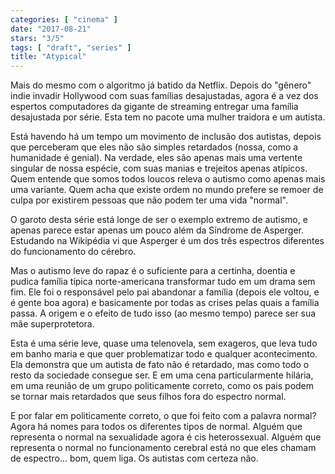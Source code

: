 ```yaml
---
categories: [ "cinema" ]
date: "2017-08-21"
stars: "3/5"
tags: [ "draft", "series" ]
title: "Atypical"
---
```

Mais do mesmo com o algoritmo já batido da Netflix. Depois do "gênero"
indie invadir Hollywood com suas famílias desajustadas, agora é a vez
dos espertos computadores da gigante de streaming entregar uma família
desajustada por série. Esta tem no pacote uma mulher traidora e um
autista.

Está havendo há um tempo um movimento de inclusão dos autistas,
depois que perceberam que eles não são simples retardados (nossa,
como a humanidade é genial). Na verdade, eles são apenas mais uma
vertente singular de nossa espécie, com suas manias e trejeitos apenas
atípicos. Quem entende que somos todos loucos releva o autismo como
apenas mais uma variante. Quem acha que existe ordem no mundo prefere
se remoer de culpa por existirem pessoas que não podem ter uma vida
"normal".

O garoto desta série está longe de ser o exemplo extremo de
autismo, e apenas parece estar apenas um pouco além da Síndrome
de Asperger. Estudando na Wikipédia vi que Asperger é um dos três
espectros diferentes do funcionamento do cérebro.

Mas o autismo leve do rapaz é o suficiente para a certinha, doentia e
pudica família típica norte-americana transformar tudo em um drama sem
fim. Ele foi o responsável pelo pai abandonar a família (depois ele
voltou, e é gente boa agora) e basicamente por todas as crises pelas
quais a família passa. A origem e o efeito de tudo isso (ao mesmo tempo)
parece ser sua mãe superprotetora.

Esta é uma série leve, quase uma telenovela, sem exageros, que leva tudo
em banho maria e que quer problematizar todo e qualquer acontecimento. Ela
demonstra que um autista de fato não é retardado, mas como todo o
resto da sociedade consegue ser. E em uma cena particularmente hilária,
em uma reunião de um grupo politicamente correto, como os pais podem
se tornar mais retardados que seus filhos fora do espectro normal.

E por falar em politicamente correto, o que foi feito com a palavra
normal? Agora há nomes para todos os diferentes tipos de normal. Alguém
que representa o normal na sexualidade agora é cis heterossexual. Alguém
que representa o normal no funcionamento cerebral está no que eles
chamam de espectro... bom, quem liga. Os autistas com certeza não.
